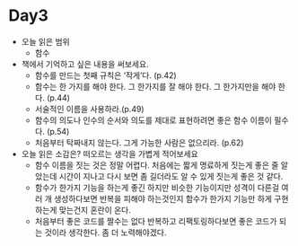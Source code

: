 # Day3

- 오늘 읽은 범위
  - 함수
- 책에서 기억하고 싶은 내용을 써보세요.
  - 함수를 만드는 첫째 규칙은 ‘작게’다. (p.42)
  - 함수는 한 가지를 해야 한다. 그 한가지를 잘 해야 한다. 그 한가지만을 해야 한다. (p.44)
  - 서술적인 이름을 사용하라.(p.49)
  - 함수의 의도나 인수의 순서와 의도를 제대로 표현하려면 좋은 함수 이름이 필수다. (p.54)
  - 처음부터 탁짜내지 않는다. 그게 가능한 사람은 없으리라. (p.62)
- 오늘 읽은 소감은? 떠오르는 생각을 가볍게 적어보세요
  - 함수 이름을 짓는 것은 정말 어렵다. 처음에는 짧게 명료하게 짓는게 좋은 줄 알았는데
    시간이 지나고 다시 보면 좀 길더라도 알 수 있게 짓는게 좋은 것 같다.
  - 함수가 한가지 기능을 하는게 좋긴 하지만 비슷한 기능이지만 성격이 다른걸 여러 개 생성하다보면 반복을 피해야 하는것인지 함수가 한가지 기능만 하게 구현하는게 맞는건지 혼란이 온다.
  - 처음부터 좋은 코드를 짤수는 없다 반복하고 리팩토링하다보면 좋은 코드가 되는 것이라 생각한다. 좀 더 노력해야겠다.
